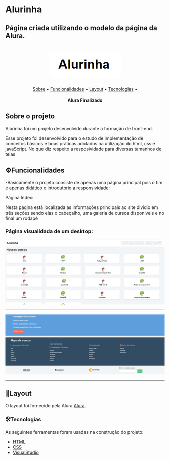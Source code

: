 # Alurinha
## Página criada utilizando o modelo da página da Alura.
<h1 align="center">
  <img title="Alurinha" src="logo.png" />
</h1>

<p align="center">
 <a href="#sobre-o-projeto">Sobre</a> •
 <a href="#funcionalidades">Funcionalidades</a> •
 <a href="#layout">Layout</a> • 
 <a href="#tecnologias">Tecnologias</a> • 
</p>

<h4 align="center"> 
	 Alura Finalizado
</h4>


## Sobre o projeto

Alurinha foi um projeto desenvolvido durante a formação de front-end.

Esse projeto foi desenvolvido para o estudo de implementação de conceitos básicos e boas práticas adotados na utilização do html, css e javaScript. No que diz respeito a resposividade para diversas tamanhos de telas

## ⚙Funcionalidades

-Basicamente o projeto consiste de apenas uma página principal pois o fim é apenas didático e introdutório a responsividade:

  Página Index:
  
  Nesta página está localizada as informações principais ao site dividio em três seções sendo elas o cabeçalho, uma galeria de cursos disponiveis e no final um rodapé
  
  <h3>Página visualidada de um desktop:</h3>
  <img title="Página principal" src="index.png" />
  
  ---
  <img title="Página principal" src="rodape.png" />
  
  ---   

## 🎨Layout

O layout foi fornecido pela Alura 
[Alura](https://www.alura.com.br/).


### 🛠Tecnologias

As seguintes ferramentas foram usadas na construção do projeto:

- [HTML](https://www.w3schools.com/html/default.asp)
- [CSS](https://www.w3schools.com/css/)
- [VisualStudio](https://visualstudio.microsoft.com/pt-br/)
